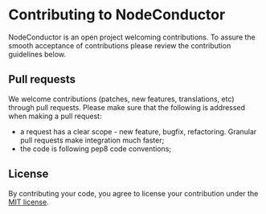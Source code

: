 # Contributing to NodeConductor

NodeConductor is an open project welcoming contributions. To assure the
smooth acceptance of contributions please review the contribution guidelines below.

## Pull requests

We welcome contributions (patches, new features, translations, etc) through pull requests.
Please make sure that the following is addressed when making a pull request:

- a request has a clear scope - new feature, bugfix, refactoring. Granular pull requests make integration much faster;
- the code is following pep8 code conventions;

## License
By contributing your code, you agree to license your contribution under the [MIT license](LICENSE.md).
